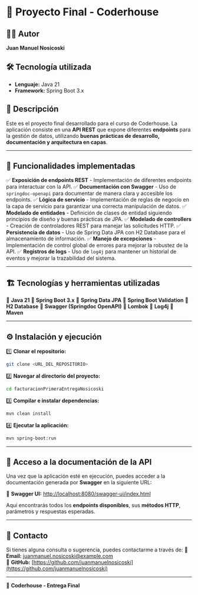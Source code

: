# 📌 Proyecto Final - Coderhouse

## 🧑‍💻 Autor
**Juan Manuel Nosicoski**

## 🛠 Tecnología utilizada
- **Lenguaje:** Java 21
- **Framework:** Spring Boot 3.x

## 📖 Descripción
Este es el proyecto final desarrollado para el curso de Coderhouse. La aplicación consiste en una **API REST** que expone diferentes **endpoints** para la gestión de datos, utilizando **buenas prácticas de desarrollo, documentación y arquitectura en capas**.

---

## 🚀 Funcionalidades implementadas
✅ **Exposición de endpoints REST** - Implementación de diferentes endpoints para interactuar con la API.
✅ **Documentación con Swagger** - Uso de `springdoc-openapi` para documentar de manera clara y accesible los endpoints.
✅ **Lógica de servicio** - Implementación de reglas de negocio en la capa de servicio para garantizar una correcta manipulación de datos.
✅ **Modelado de entidades** - Definición de clases de entidad siguiendo principios de diseño y buenas prácticas de JPA.
✅ **Modelado de controllers** - Creación de controladores REST para manejar las solicitudes HTTP.
✅ **Persistencia de datos** - Uso de Spring Data JPA con H2 Database para el almacenamiento de información.
✅ **Manejo de excepciones** - Implementación de control global de errores para mejorar la robustez de la API.
✅ **Registros de logs** - Uso de `log4j` para mantener un historial de eventos y mejorar la trazabilidad del sistema.

---

## 🏗 Tecnologías y herramientas utilizadas
🔹 **Java 21**
🔹 **Spring Boot 3.x**
🔹 **Spring Data JPA**
🔹 **Spring Boot Validation**
🔹 **H2 Database**
🔹 **Swagger (Springdoc OpenAPI)**
🔹 **Lombok**
🔹 **Log4j**
🔹 **Maven**

---

## ⚙️ Instalación y ejecución
1️⃣ **Clonar el repositorio:**
   ```sh
   git clone <URL_DEL_REPOSITORIO>
   ```
2️⃣ **Navegar al directorio del proyecto:**
   ```sh
   cd facturacionPrimeraEntregaNosicoski
   ```
3️⃣ **Compilar e instalar dependencias:**
   ```sh
   mvn clean install
   ```
4️⃣ **Ejecutar la aplicación:**
   ```sh
   mvn spring-boot:run
   ```

---

## 📌 Acceso a la documentación de la API
Una vez que la aplicación esté en ejecución, puedes acceder a la documentación generada por **Swagger** en la siguiente URL:

🔗 **Swagger UI:** [http://localhost:8080/swagger-ui/index.html](http://localhost:8080/swagger-ui/index.html)

Aquí encontrarás todos los **endpoints disponibles**, sus **métodos HTTP**, parámetros y respuestas esperadas.

---

## 📩 Contacto
Si tienes alguna consulta o sugerencia, puedes contactarme a través de:
📧 **Email:** juanmanuel.nosicoski@example.com  
🐙 **GitHub:** [https://github.com/juanmanuelnosicoski](https://github.com/juanmanuelnosicoski)

---

📌 **Coderhouse - Entrega Final**
